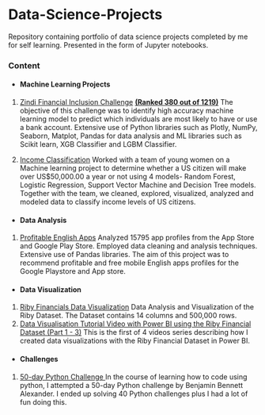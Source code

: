 # Data-Science-Projects
Repository containing portfolio of data science projects completed by me for self learning. Presented in the form of Jupyter notebooks. 

### Content
* #### Machine Learning Projects

1. [Zindi Financial Inclusion Challenge](https://github.com/TosinGeorge/Data-Science-Projects/blob/main/ML%20Projects/Financial_Inclusion_Challenge_Zindi.ipynb) **[(Ranked 380 out of 1219)](https://zindi.africa/users/TosinGeorge/competitions/certificate)**
The objective of this challenge was to identify high accuracy machine learning model to predict which individuals are most likely to have or use a bank account. Extensive use of Python libraries such as Plotly, NumPy, Seaborn, Matplot, Pandas for data analysis and ML libraries such as Scikit learn, XGB Classifier and LGBM Classifier.

2. [Income Classification](https://github.com/TosinGeorge/Data-Science-Projects/blob/main/Income_Classification_Project.ipynb) Worked with a team of young women on a Machine learning project to determine whether a US citizen will make over US$50,000.00 a year or not using 4 models- Random Forest, Logistic Regression, Support Vector Machine and Decision Tree models. Together with the team, we cleaned, explored, visualized, analyzed and modeled data to classify income levels of US citizens.


* #### Data Analysis

1. [Profitable English Apps](https://github.com/TosinGeorge/Data-Science-Projects/blob/main/Profitable_Mobile_English_Apps.ipynb) Analyzed 15795 app profiles from the App Store and Google Play Store. Employed data cleaning and analysis techniques. Extensive use of Pandas libraries. The aim of this project was to recommend profitable and free mobile English apps profiles for the Google Playstore and App store. 

* #### Data Visualization
1. [Riby Financials Data Visualization](https://github.com/TosinGeorge/Data-Science-Projects/blob/main/Riby%20Financials.pdf) Data Analysis and Visualization of the Riby Dataset. The Dataset contains 14 columns and 500,000 rows.
2. [Data Visualisation Tutorial Video with Power BI using the Riby Financial Dataset (Part 1 - 3)](https://www.youtube.com/watch?v=evK-AxFXWHc&list=PLtz6r2ceLntMnNYEg5c2P2HY_mBvMt5XQ) This is the first of 4 videos series describing how I created data visualizations with the Riby Financial Dataset in Power BI.

* #### Challenges

1. [50-day Python Challenge 
](https://github.com/TosinGeorge/Data-Science-Projects/blob/main/Challenges/50_day_Python_Challenge.ipynb) In the course of learning how to code using python, I attempted a 		50-day Python challenge by Benjamin Bennett Alexander. I ended up solving 40 Python challenges plus I had a lot of fun doing this.

